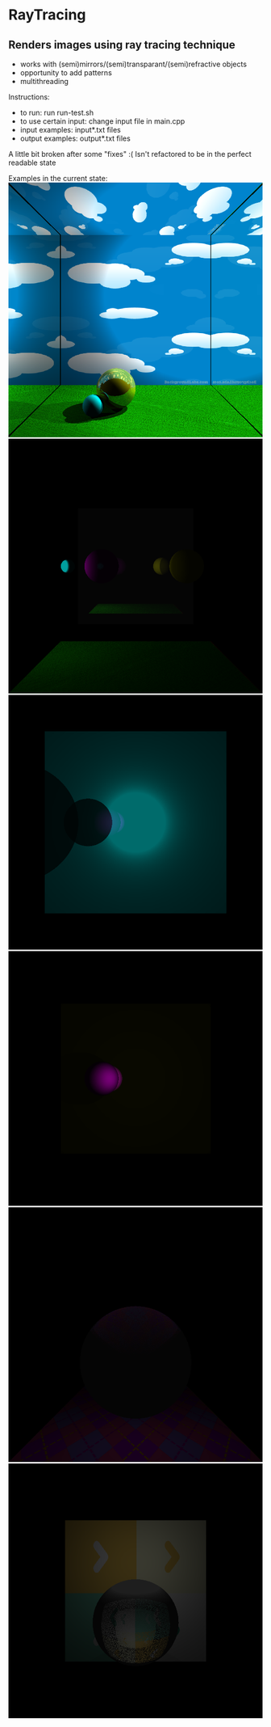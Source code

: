 # RayTracing
## Renders images using ray tracing technique
+ works with (semi)mirrors/(semi)transparant/(semi)refractive objects
+ opportunity to add patterns
+ multithreading


Instructions:

+ to run: run run-test.sh
+ to use certain input: change input file in main.cpp
+ input examples: input\*.txt files
+ output examples: output\*.txt files

A little bit broken after some "fixes" :(
Isn't refactored to be in the perfect readable state

Examples in the current state:
![alt text](https://github.com/okalitova/RayTracing/blob/master/output.png)
![alt text](https://github.com/okalitova/RayTracing/blob/master/output1.png)
![alt text](https://github.com/okalitova/RayTracing/blob/master/output2.png)
![alt text](https://github.com/okalitova/RayTracing/blob/master/output3.png)
![alt text](https://github.com/okalitova/RayTracing/blob/master/output4.png)
![alt text](https://github.com/okalitova/RayTracing/blob/master/output5.png)
